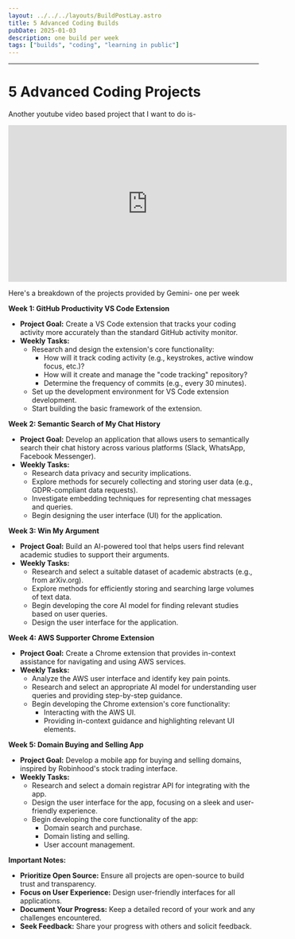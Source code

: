 ```yaml
---
layout: ../../../layouts/BuildPostLay.astro
title: 5 Advanced Coding Builds
pubDate: 2025-01-03
description: one build per week
tags: ["builds", "coding", "learning in public"]
---
```


---
# 5 Advanced Coding Projects

Another youtube video based project that I want to do is- 

<iframe width="560" height="315" src="https://www.youtube.com/embed/JSTUtRQ8Hwc?si=H_Nh_KLC6l0ivpGv" title="YouTube video player" frameborder="0" allow="accelerometer; autoplay; clipboard-write; encrypted-media; gyroscope; picture-in-picture; web-share" referrerpolicy="strict-origin-when-cross-origin" allowfullscreen></iframe>

Here's a breakdown of the projects provided by Gemini- one per week

**Week 1: GitHub Productivity VS Code Extension**

- **Project Goal:** Create a VS Code extension that tracks your coding activity more accurately than the standard GitHub activity monitor.
- **Weekly Tasks:**
    - Research and design the extension's core functionality:
        - How will it track coding activity (e.g., keystrokes, active window focus, etc.)?
        - How will it create and manage the "code tracking" repository?
        - Determine the frequency of commits (e.g., every 30 minutes).
    - Set up the development environment for VS Code extension development.
    - Start building the basic framework of the extension.

**Week 2: Semantic Search of My Chat History**

- **Project Goal:** Develop an application that allows users to semantically search their chat history across various platforms (Slack, WhatsApp, Facebook Messenger).
- **Weekly Tasks:**
    - Research data privacy and security implications.
    - Explore methods for securely collecting and storing user data (e.g., GDPR-compliant data requests).
    - Investigate embedding techniques for representing chat messages and queries.
    - Begin designing the user interface (UI) for the application.

**Week 3: Win My Argument**

- **Project Goal:** Build an AI-powered tool that helps users find relevant academic studies to support their arguments.
- **Weekly Tasks:**
    - Research and select a suitable dataset of academic abstracts (e.g., from arXiv.org).
    - Explore methods for efficiently storing and searching large volumes of text data.
    - Begin developing the core AI model for finding relevant studies based on user queries.
    - Design the user interface for the application.

**Week 4: AWS Supporter Chrome Extension**

- **Project Goal:** Create a Chrome extension that provides in-context assistance for navigating and using AWS services.
- **Weekly Tasks:**
    - Analyze the AWS user interface and identify key pain points.
    - Research and select an appropriate AI model for understanding user queries and providing step-by-step guidance.
    - Begin developing the Chrome extension's core functionality:
        - Interacting with the AWS UI.
        - Providing in-context guidance and highlighting relevant UI elements.

**Week 5: Domain Buying and Selling App**

- **Project Goal:** Develop a mobile app for buying and selling domains, inspired by Robinhood's stock trading interface.
- **Weekly Tasks:**
    - Research and select a domain registrar API for integrating with the app.
    - Design the user interface for the app, focusing on a sleek and user-friendly experience.
    - Begin developing the core functionality of the app:
        - Domain search and purchase.
        - Domain listing and selling.
        - User account management.

**Important Notes:**

- **Prioritize Open Source:** Ensure all projects are open-source to build trust and transparency.
- **Focus on User Experience:** Design user-friendly interfaces for all applications.
- **Document Your Progress:** Keep a detailed record of your work and any challenges encountered.
- **Seek Feedback:** Share your progress with others and solicit feedback.



## 